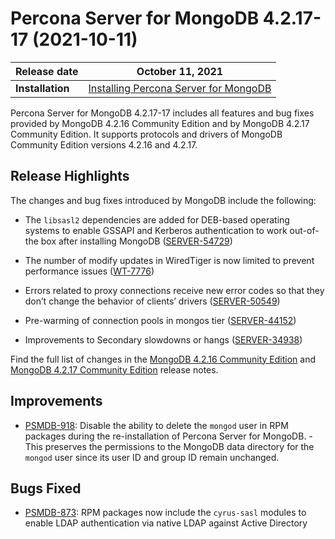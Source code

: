 # Percona Server for MongoDB 4.2.17-17 (2021-10-11)


| Release date | October 11, 2021  |
|------------- | ---------------|
| **Installation** | [Installing Percona Server for MongoDB](../install/index.md)|


Percona Server for MongoDB 4.2.17-17 includes all features and bug fixes provided by MongoDB 4.2.16 Community Edition and by MongoDB 4.2.17 Community Edition.
It supports protocols and drivers of MongoDB Community Edition versions 4.2.16 and 4.2.17.

## Release Highlights

The changes and bug fixes introduced by MongoDB include the following:


* The `libsasl2` dependencies are added for DEB-based operating systems to enable GSSAPI and Kerberos authentication to work out-of-the box after installing MongoDB ([SERVER-54729](https://jira.mongodb.org/browse/SERVER-54729))


* The number of modify updates in WiredTiger is now limited to prevent performance issues ([WT-7776](https://jira.mongodb.org/browse/WT-7776))


* Errors related to proxy connections receive new error codes so that they don’t change the behavior of clients’ drivers ([SERVER-50549](https://jira.mongodb.org/browse/SERVER-50549))


* Pre-warming of connection pools in mongos tier ([SERVER-44152](https://jira.mongodb.org/browse/SERVER-44152))


* Improvements to Secondary slowdowns or hangs ([SERVER-34938](https://jira.mongodb.org/browse/SERVER-34938))

Find the full list of changes in the  [MongoDB 4.2.16 Community Edition](https://docs.mongodb.com/manual/release-notes/4.2/#4.2.16---sep-13--2021) and [MongoDB 4.2.17 Community Edition](https://docs.mongodb.com/manual/release-notes/4.2/#4.2.17---sep-28--2021) release notes.

## Improvements


* [PSMDB-918](https://jira.percona.com/browse/PSMDB-918): Disable the ability to delete the `mongod` user in RPM packages during the re-installation of Percona Server for MongoDB. - This preserves the permissions to the MongoDB data directory for the `mongod` user since its user ID and group ID remain unchanged.

## Bugs Fixed


* [PSMDB-873](https://jira.percona.com/browse/PSMDB-873): RPM packages now include the `cyrus-sasl` modules to enable LDAP authentication via native LDAP against Active Directory

